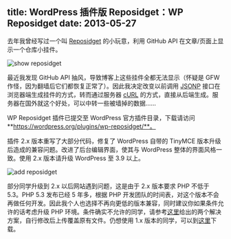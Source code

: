 title: WordPress 插件版 Reposidget：WP Reposidget
date: 2013-05-27
---
去年我曾经写过一个叫 [Reposidget](https://github.com/myst729/Reposidget) 的小玩意，利用 GitHub API 在文章/页面上显示一个仓库小挂件。

![show reposidget](https://myst729.github.io/blog-images/2013/05/wp-reposidget-2.png)

最近我发现 GitHub API 抽风，导致博客上这些挂件全都无法显示（怀疑是 GFW 作怪，因为翻墙后它们都恢复正常了）。因此我决定改变以前调用 [JSONP](http://en.wikipedia.org/wiki/JSONP) 接口在浏览器端生成挂件的方式，转而通过服务器 [cURL](http://en.wikipedia.org/wiki/CURL) 的方式，直接从后端生成。服务器在国外就这个好处，可以中转一些被墙掉的数据……

WP Reposidget 插件已提交至 WordPress 官方插件目录<!-- more -->，下载请访问 **https://wordpress.org/plugins/wp-reposidget/**。

插件 2.x 版本重写了大部分代码，修复了 WordPress 自带的 TinyMCE 版本升级后造成的兼容问题。改进了后台编辑界面，使其与 WordPress 整体的界面风格一致。使用 2.x 版本请升级 WordPress 至 3.9 以上。

![add reposidget](https://myst729.github.io/blog-images/2013/05/wp-reposidget-1.png)

部分同学升级到 2.x 以后网站遇到问题，这是由于 2.x 版本要求 PHP 不低于 5.3。PHP 5.3 发布已经 5 年多，根据 PHP 开发团队的时间表，对这个版本不会再做任何开发。因此我个人也选择不再向更低的版本兼容，同时建议你如果条件允许的话考虑升级 PHP 环境。条件确实不允许的同学，请参考[这里](https://github.com/myst729/wp-reposidget/issues/3)给出的两个解决方案，自行修改后上传覆盖原有文件。仍想使用 1.x 版本的同学，可以到[这里](https://github.com/myst729/wp-reposidget/releases/tag/1.0.3)下载。
